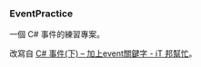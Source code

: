 ### EventPractice

一個 C# 事件的練習專案。

改寫自 [C# 事件(下) – 加上event關鍵字 - iT 邦幫忙](https://ithelp.ithome.com.tw/articles/10228906)。